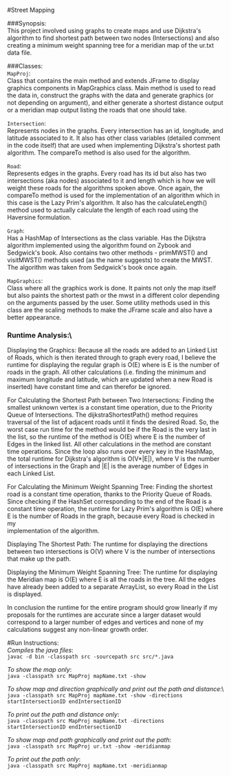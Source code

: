 #Street Mapping

###Synopsis:\
This project involved using graphs to create maps and use Dijkstra's algorithm to find shortest path between two nodes (Intersections) and also creating a minimum weight spanning tree for a meridian map of the ur.txt data file.

###Classes:\
`MapProj`:\
Class that contains the main method and extends JFrame to display graphics components in MapGraphics class. Main method is used to read the data in, construct the graphs with the data and generate graphics (or not depending on argument), and either generate a shortest distance output or a meridian map output listing the roads that one should take.  

`Intersection`:\
Represents nodes in the graphs. Every intersection has an id, longitude, and latitude associated to it. It also has other class variables (detailed comment in the code itself) that are used when implementing Dijkstra's shortest path algorithm. The compareTo method is also used for the algorithm.

`Road`:\
Represents edges in the graphs. Every road has its id but also has two intersections (aka nodes) associated to it and length which is how we will weight these roads for the algorithms spoken above. Once again, the compareTo method is used for the implementation of an algorithm which in this case is the Lazy Prim's algorithm. It also has the calculateLength() method used to actually calculate the length of each road using the Haversine formulation.

`Graph`:\
Has a HashMap of Intersections as the class variable. Has the Dijkstra algorithm implemented using the algorithm found on Zybook and Sedgwick's book. Also contains two other methods - primMWST() and visitMWST() methods used (as the name suggests) to create the MWST. The algorithm was taken from Sedgwick's book once again.	

`MapGraphics`:\
Class where all the graphics work is done. It paints not only the map itself but also paints the shortest path or the mwst in a different color depending on the arguments passed by the user. Some utility methods used in this class are the scaling methods to make the JFrame scale and also have a better appearance.

### Runtime Analysis:\

Displaying the Graphics: Because all the roads are added to an Linked List of Roads, which is then iterated through to graph 
every road, I believe the runtime for displaying the regular graph is O(E) where is E is the number of roads in the 
graph. All other calculations (i.e. finding the minimum and maximum longitude and latitude, which are updated when a new Road 
is inserted) have constant time and can therefor be ignored.

For Calculating the Shortest Path between Two Intersections: Finding the smallest unknown vertex is a constant time operation, 
due to the Priority Queue of Intersections. The dijkstraShortestPath() method requires traversal of the list of adjacent roads until it finds the desired 
Road. So, the worst case run time for the method would be if the Road is the very last in the list, so the runtime of 
the method is O(E) where E is the number of Edges in the linked list. All other calculations in the method are constant time 
operations. Since the loop also runs over every key in the HashMap, the total runtime for Dijkstra's 
algorithm is O(V*|E|), where V is the number of intersections in the Graph and |E| is the average number of Edges in each 
Linked List.

For Calculating the Minimum Weight Spanning Tree: Finding the shortest road is a constant time operation, thanks to the 
Priority Queue of Roads. Since checking if the HashSet corresponding to the end of the Road is a constant time operation, 
the runtime for Lazy Prim's algorithm is O(E) where E is the number of Roads in the graph, because every Road is checked in my  
implementation of the algorithm.

Displaying The Shortest Path: The runtime for displaying the directions between two intersections is O(V) where V is the number 
of intersections that make up the path. 

Displaying the Minimum Weight Spanning Tree: The runtime for displaying the Meridian map is O(E) where E is all the roads in the 
tree. All the edges have already been added to a separate ArrayList, so every Road in the List is displayed.

In conclusion the runtime for the entire program should grow linearly if my proposals for the runtimes are accurate since a larger dataset would correspond to a larger number of edges and vertices and none of my calculations suggest any non-linear growth order.

#Run Instructions:\
*Compiles the java files*:\
`javac -d bin -classpath src -sourcepath src src/*.java`

*To show the map only*:\
`java -classpath src MapProj mapName.txt -show`

*To show map and direction graphically and print out the path and distance*:\ 
`java -classpath src MapProj mapName.txt -show -directions startIntersectionID endIntersectionID`

*To print out the path and distance only*:\
`java -classpath src MapProj mapName.txt -directions startIntersectionID endIntersectionID` 

*To show map and path graphically and print out the path*:\
`java -classpath src MapProj ur.txt -show -meridianmap `

*To print out the path only*:\
`java -classpath src MapProj mapName.txt -meridianmap`